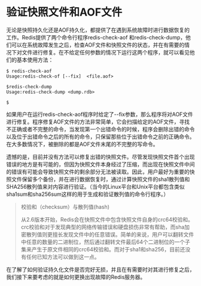# 验证快照文件和AOF文件

无论是快照持久化还是AOF持久化，都提供了在遇到系统故障时进行数据恢复的工作。Redis提供了两个命令行程序redis-check-aof 和redis-check-dump，他们可以在系统故障发生之后，检查AOF文件和快照文件的状态，并在有需要的情况下对文件进行修复。在不给定任何参数的情况下运行这两个程序，就可以看见他们的基本使用方法：

```
$ redis-check-aof
Usage:redis-check-of [--fix]  <file.aof>

$redis-check-dump
Usage:redis-check-dump <dump.rdb>

$
```

如果用户在运行redis-check-aof程序时给定了--fix参数，那么程序将对AOF文件进行修复。程序修复AOF文件的方法非常简单，它会扫描给定的AOF文件，寻找不正确或者不完整的命令，当发现第一个出错命令的时候，程序会删除出错的命令以及位于出错命令之后的所有的命令，只保留那些位于出错命令之前的正确命令。在大多数情况下，被删除的都是AOF文件末尾的不完整的写命令。

遗憾的是，目前并没有方法可以修复出错的快照文件。尽管发现快照文件首个出现错误的地方是有可能的，但因为快照文件本身经过了压缩，而出现在快照文件中间的错误有可能会导致快照文件的剩余部分无法被读取。因此，用户最好为重要的快照文件保留多个备份，并在进行数据恢复时，通过计算快照文件的sha1散列值和SHA256散列值来对内容进行验证。（当今的Linux平台和Unix平台都包含类似sha1sum和sha256sum这样的用于生成和验证散列值的命令行程序。）

> 校验和（checksum）与散列值\(hash\)
>
> 从2.6版本开始，Redis会在快照文件中包含快照文件自身的crc64校验和。crc校验和对于发现典型的网络传输错误和硬盘损伤非常有帮助，而sha加密散列值则更擅长发现文件中的任意错误。简单的来说，用户可以翻转文件中任意的数量的二进制位，然后通过翻转文件最后64个二进制位的一个子集来产生于原文件相同的crc64校验和。而对于sha1和sha256，目前还没有任何已知方法可以做到这一点。

在了解了如何验证持久化文件是否完好无损，并且在有需要时对其进行修复之后，我们接下来要考虑的就是如何更换出现故障的Redis服务器。

